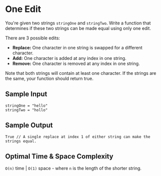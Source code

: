 # One Edit

You're given two strings `stringOne` and `stringTwo`. Write a function that determines if these two strings can be made equal using only one edit.

There are 3 possible edits:

- **Replace:** One character in one string is swapped for a different character.
- **Add:** One character is added at any index in one string.
- **Remove:** One character is removed at any index in one string.

Note that both strings will contain at least one character. If the strings are the same, your function should return true.

## Sample Input

```plaintext
stringOne = "hello"
stringTwo = "hollo"
```

## Sample Output

```plaintext
True // A single replace at index 1 of either string can make the strings equal.
```

## Optimal Time & Space Complexity

`O(n)` time | `O(1)` space - where `n` is the length of the shorter string.
